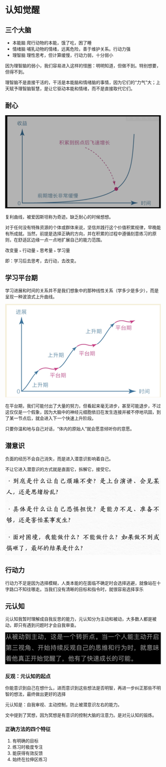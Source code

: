 # 认知觉醒

## 三个大脑

- 本能脑 爬行动物的本能，饿了吃，困了睡
- 情绪脑 哺乳动物的情绪，远离危险，善于维护关系。行动力强
- 理智脑 理性思考，但计算缓慢，行动力弱，十分弱小

因为理智脑的弱小，我们容易进入这样的怪圈：明明知道，但做不到。特别想要，但得不到。

理智脑不是直接干活的，干活是本能脑和情绪脑的事情，因为它们的“力气”大；上天赋予理智脑智慧，是让它驱动本能和情绪，而不是直接取代它们。

## 耐心

![image-20240822180505138](./img/image-20240822180505138.png)

复利曲线，被爱因斯坦称为奇迹。缺乏耐心的时候想想。

对于任何没有特殊资源的个体或群体来说，坚信并践行这个价值积累规律，早晚能有所成就。当然，前提是选择正确的方向，并在积累的过程中遵循刻意练习的原则，在舒适区边缘一点一点地扩展自己的能力范围。

改变量﹥行动量﹥思考量﹥学习量

即：学习后去思考，去行动，去改变。

## 学习平台期

学习进展和时间的关系并不是我们想象中的那种线性关系（学多少是多少），而是呈现一种波浪式上升曲线。

![image-20240822180522279](./img/image-20240822180522279.png)

在平台期，我们可能付出了大量的努力，但看起来毫无进步，甚至可能退步，不过这仅仅是一个假象，因为大脑中的神经元细胞依旧在发生连接并被不停地巩固，到了某一节点后，就会进入下一个快速上升阶段。

只要你温和地与自己对话，“体内的原始人”就会愿意倾听你的意愿。

## 潜意识

负面的经历不会自己消失，而是进入潜意识影响着自己。

不让它进入潜意识的方式就是直面它，拆解它，接受它。

![image-20240822180538591](./img/image-20240822180538591.png)

## 行动力

行动力不足是因为选择模糊，人类本能的在面临不确定时会选择逃避，就像站在十字路口不知往哪走。当我们没有清晰的目标和指令时，就很容易选择享乐

## 元认知

元认知我暂时理解成自我反思的能力，元认知分为主动和被动，大多数人都是被动，即只有遇到问题时才会自我审查。

![image-20240822180550771](./img/image-20240822180550771.png)

### 反观：元认知的起点

你能意识到自己在想什么，进而意识到这些想法是否明智，再进一步纠正那些不明智的想法，最终做出更好的选择

元认知是：自我审视、主动控制，防止被潜意识左右的能力。

文中提到了冥想，因为冥想是有意识的控制大脑的注意力。是对元认知的锻炼。

### 正确方法的四个特征

1. 有明确的目标
2. 练习时极度专注
3. 能获得有效反馈
4. 始终在拉伸区练习